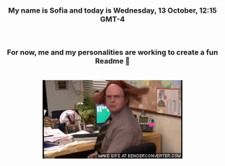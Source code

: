 


<div align="center">
<h3 >My name is Sofia and today is Wednesday, 13 October, 12:15 GMT-4</h3><br>
<h3 >For now, me and my personalities are working to create a fun Readme 👋
</h3><br>
<img src='img/dwight.gif' alt='working...'/>
</div>

